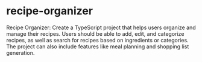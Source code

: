 # recipe-organizer
Recipe Organizer: Create a TypeScript project that helps users organize and manage their recipes. Users should be able to add, edit, and categorize recipes, as well as search for recipes based on ingredients or categories. The project can also include features like meal planning and shopping list generation.

